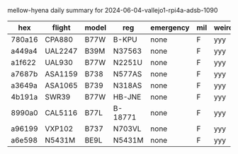 mellow-hyena daily summary for 2024-06-04-vallejo1-rpi4a-adsb-1090

|hex|flight|model|reg|emergency|mil|weirdo|
|--|--|--|--|--|--|--|
|780a16|CPA880|B77W|B-KPU|none|F|yyy|
|a449a4|UAL2247|B39M|N37563|none|F|yyy|
|a1f622|UAL930|B77W|N2251U|none|F|yyy|
|a7687b|ASA1159|B738|N577AS|none|F|yyy|
|a3649a|ASA1065|B739|N318AS|none|F|yyy|
|4b191a|SWR39|B77W|HB-JNE|none|F|yyy|
|8990a0|CAL5116|B77L|B-18771|none|F|yyy|
|a96199|VXP102|B737|N703VL|none|F|yyy|
|a6e598|N5431M|BE9L|N5431M|none|F|yyy|
